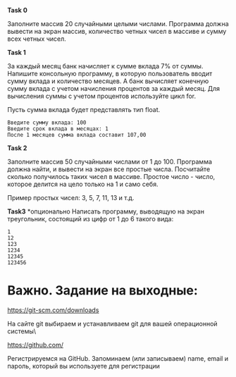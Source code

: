 **Task 0**

Заполните массив 20 случайными целыми числами.
Программа должна вывести на экран массив, количество четных чисел в массиве и сумму всех четных чисел.


**Task 1**

За каждый месяц банк начисляет к сумме вклада 7% от суммы. 
Напишите консольную программу, в которую пользователь вводит сумму вклада и количество месяцев. 
А банк вычисляет конечную сумму вклада с учетом начисления процентов за каждый месяц.
Для вычисления суммы с учетом процентов используйте цикл for.

Пусть сумма вклада будет представлять тип float.

```
Введите сумму вклада: 100
Введите срок вклада в месяцах: 1
После 1 месяцев сумма вклада составит 107,00
```


**Task 2**

Заполните массив 50 случайными числами от 1 до 100.
Программа должна найти, и вывести на экран все простые числа. Посчитайте сколько получилось таких чисел в массиве.
Простое число - число, которое делится на цело только на 1 и само себя.

Пример простых чисел: 3, 5, 7, 11, 13  и т.д.


**Task3** *опционально
Написать программу, выводящую на экран треугольник, состоящий из цифр от 1 до 6 такого вида:

```
1
12
123
1234
12345
123456
```


# Важно. Задание на выходные:
https://git-scm.com/downloads

На сайте git выбираем и устанавливаем git для вашей операционной системы\

https://github.com/

Регистрируемся на GitHub. Запоминаем (или записываем) name, email и пароль, который вы используете для регистрации


